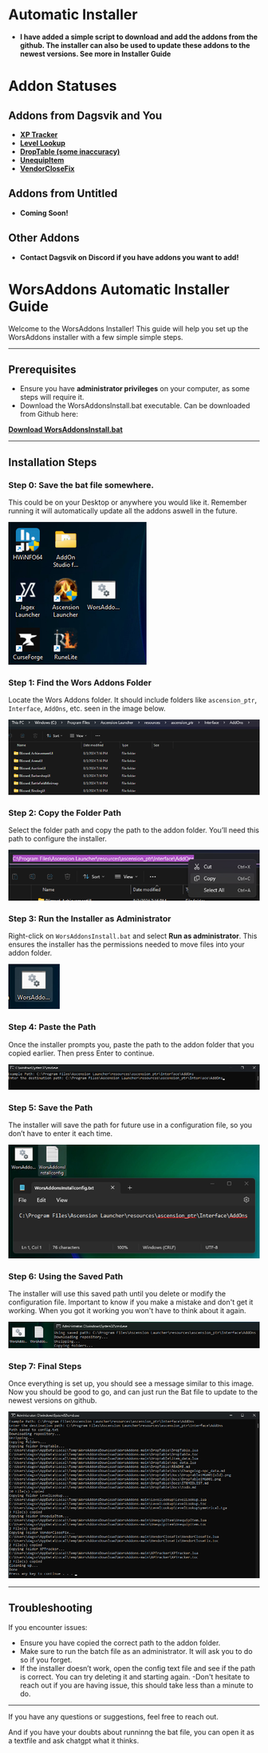 # Automatic Installer
- **I have added a simple script to download and add the addons from the github. The installer can also be used to update these addons to the newest versions. See more in Installer Guide**


# Addon Statuses

## Addons from Dagsvik and You
- **[XP Tracker](https://github.com/WorsAddons/WorsAddons/tree/main/XPTracker)**
- **[Level Lookup](https://github.com/WorsAddons/WorsAddons/tree/main/LevelLookup)**
- **[DropTable (some inaccuracy)](https://github.com/WorsAddons/WorsAddons/tree/main/DropTable)**
- **[UnequipItem](https://github.com/WorsAddons/WorsAddons/tree/main/UnequipItem)**
- **[VendorCloseFix](https://github.com/WorsAddons/WorsAddons/tree/main/VendorCloseFix)**

## Addons from Untitled
- **Coming Soon!**


## Other Addons
- **Contact Dagsvik on Discord if you have addons you want to add!**

# WorsAddons Automatic Installer Guide

Welcome to the WorsAddons Installer! This guide will help you set up the WorsAddons installer with a few simple simple steps.

---

## Prerequisites

- Ensure you have **administrator privileges** on your computer, as some steps will require it.
- Download the WorsAddonsInstall.bat executable. Can be downloaded from Github here:


**[Download WorsAddonsInstall.bat](./WorsAddonsInstall.bat)**

---

## Installation Steps

 ### Step 0: Save the bat file somewhere.
   This could be on your Desktop or anywhere you would like it. Remember running it will automatically update all the addons aswell in the future.

   ![Save Installer](./SaveBatFile.png)

 ### Step 1: Find the Wors Addons Folder
   Locate the Wors Addons folder. It should include folders like `ascension_ptr`, `Interface`, `AddOns`, etc. seen in the image below.

   ![WorsAddons Folder](./FindWorsAddonFolder.png)

 ### Step 2: Copy the Folder Path
   Select the folder path and copy the path to the addon folder. You’ll need this path to configure the installer.

   ![Copy Addon Path](./CopyTheAddonPath.png)

 ### Step 3: Run the Installer as Administrator
   Right-click on `WorsAddonsInstall.bat` and select **Run as administrator**. This ensures the installer has the permissions needed to move files into your addon folder.

   ![Run As Admin](./RunTheBatFileAsAdmin.png)

 ### Step 4: Paste the Path
   Once the installer prompts you, paste the path to the addon folder that you copied earlier. Then press Enter to continue.

   ![Paste Addon Path](./PasteAddonPath.png)

 ### Step 5: Save the Path
   The installer will save the path for future use in a configuration file, so you don’t have to enter it each time.

   ![Save Path](./SavesThePathInTextFile.png)

 ### Step 6: Using the Saved Path
   The installer will use this saved path until you delete or modify the configuration file. Important to know if you make a mistake and don't get it working. When you got it working you won't have to think about it again.

   ![Using Saved Path](./UsesThatPathUntillYouDeleteTextFile.png)

 ### Step 7: Final Steps
   Once everything is set up, you should see a message similar to this image. Now you should be good to go, and can just run the Bat file to update to the newest versions on github.

   ![Done Message](./AndYouShouldBeDone.png)

---

## Troubleshooting

If you encounter issues:
- Ensure you have copied the correct path to the addon folder.
- Make sure to run the batch file as an administrator. It will ask you to do so if you forget. 
- If the installer doesn’t work, open the config text file and see if the path is correct. You can try deleting it and starting again.
-Don't hesitate to reach out if you are having issue, this should take less than a minute to do.

---

If you have any questions or suggestions, feel free to reach out.


And if you have your doubts about runninng the bat file, you can open it as a textfile and ask chatgpt what it thinks.
